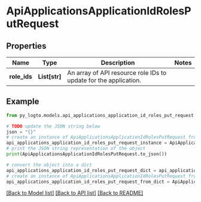 # ApiApplicationsApplicationIdRolesPutRequest


## Properties

Name | Type | Description | Notes
------------ | ------------- | ------------- | -------------
**role_ids** | **List[str]** | An array of API resource role IDs to update for the application. | 

## Example

```python
from py_logto.models.api_applications_application_id_roles_put_request import ApiApplicationsApplicationIdRolesPutRequest

# TODO update the JSON string below
json = "{}"
# create an instance of ApiApplicationsApplicationIdRolesPutRequest from a JSON string
api_applications_application_id_roles_put_request_instance = ApiApplicationsApplicationIdRolesPutRequest.from_json(json)
# print the JSON string representation of the object
print(ApiApplicationsApplicationIdRolesPutRequest.to_json())

# convert the object into a dict
api_applications_application_id_roles_put_request_dict = api_applications_application_id_roles_put_request_instance.to_dict()
# create an instance of ApiApplicationsApplicationIdRolesPutRequest from a dict
api_applications_application_id_roles_put_request_from_dict = ApiApplicationsApplicationIdRolesPutRequest.from_dict(api_applications_application_id_roles_put_request_dict)
```
[[Back to Model list]](../README.md#documentation-for-models) [[Back to API list]](../README.md#documentation-for-api-endpoints) [[Back to README]](../README.md)



